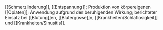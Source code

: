 [[Schmerzlinderung]], [[Entspannung]]; Produktion von körpereigenen [[Opiaten]]; Anwendung aufgrund der beruhigenden Wirkung; berichteter Einsatz bei [[Blutung]]en, [[Blutergüsse]]n, [[Krankheiten/Schlaflosigkeit]] und [[Krankheiten/Sinusitis]].